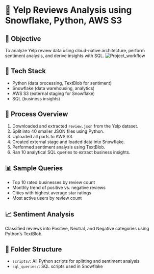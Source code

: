 # 🧠 Yelp Reviews Analysis using Snowflake, Python, AWS S3

## 📌 Objective
To analyze Yelp review data using cloud-native architecture, perform sentiment analysis, and derive insights with SQL.
![Project_workflow](https://github.com/user-attachments/assets/25dc0535-bd70-4572-9609-57081e72a2a3)


## 🔧 Tech Stack
- Python (data processing, TextBlob for sentiment)
- Snowflake (data warehousing, analytics)
- AWS S3 (external staging for Snowflake)
- SQL (business insights)

## 📁 Process Overview
1. Downloaded and extracted `review.json` from the Yelp dataset.
2. Split into 40 smaller JSON files using Python.
3. Uploaded all parts to AWS S3.
4. Created external stage and loaded data into Snowflake.
5. Performed sentiment analysis using TextBlob.
6. Ran 10 analytical SQL queries to extract business insights.

## 📊 Sample Queries
- Top 10 rated businesses by review count
- Monthly trend of positive vs. negative reviews
- Cities with highest average star ratings
- Most active users by review count

## 📈 Sentiment Analysis
Classified reviews into Positive, Neutral, and Negative categories using Python’s TextBlob.

## 📎 Folder Structure
- `scripts/`: All Python scripts for splitting and sentiment analysis
- `sql_queries/`: SQL scripts used in Snowflake
